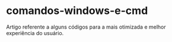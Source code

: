 # comandos-windows-e-cmd
Artigo referente a alguns códigos para a mais otimizada e melhor experiência do usuário.
